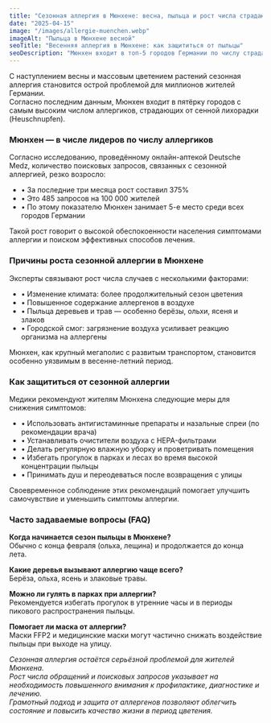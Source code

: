 ```yaml
---
title: "Сезонная аллергия в Мюнхене: весна, пыльца и рост числа страдающих от сенной лихорадки"
date: "2025-04-15"
image: "/images/allergie-muenchen.webp"
imageAlt: "Пыльца в Мюнхене весной"
seoTitle: "Весенняя аллергия в Мюнхене: как защититься от пыльцы"
seoDescription: "Мюнхен входит в топ-5 городов Германии по числу страдающих от сенной лихорадки. Причины, рекомендации и профилактика в период цветения."
---
```


С наступлением весны и массовым цветением растений сезонная аллергия становится острой проблемой для миллионов жителей Германии.  
Согласно последним данным, Мюнхен входит в пятёрку городов с самым высоким числом аллергиков, страдающих от сенной лихорадки (Heuschnupfen).

### Мюнхен — в числе лидеров по числу аллергиков

Согласно исследованию, проведённому онлайн-аптекой Deutsche Medz, количество поисковых запросов, связанных с сезонной аллергией, резко возросло:

- • За последние три месяца рост составил 375%  
- • Это 485 запросов на 100 000 жителей  
- • По этому показателю Мюнхен занимает 5-е место среди всех городов Германии

Такой рост говорит о высокой обеспокоенности населения симптомами аллергии и поиском эффективных способов лечения.

### Причины роста сезонной аллергии в Мюнхене

Эксперты связывают рост числа случаев с несколькими факторами:

- • Изменение климата: более продолжительный сезон цветения  
- • Повышенное содержание аллергенов в воздухе  
- • Пыльца деревьев и трав — особенно берёзы, ольхи, ясеня и злаков  
- • Городской смог: загрязнение воздуха усиливает реакцию организма на аллергены

Мюнхен, как крупный мегаполис с развитым транспортом, становится особенно уязвимым в весенне-летний период.

### Как защититься от сезонной аллергии

Медики рекомендуют жителям Мюнхена следующие меры для снижения симптомов:

- • Использовать антигистаминные препараты и назальные спреи (по рекомендации врача)  
- • Устанавливать очистители воздуха с HEPA-фильтрами  
- • Делать регулярную влажную уборку и проветривать помещения  
- • Избегать прогулок в парках и лесах во время высокой концентрации пыльцы  
- • Принимать душ и переодеваться после возвращения с улицы

Своевременное соблюдение этих рекомендаций помогает улучшить самочувствие и уменьшить симптомы аллергии.

### Часто задаваемые вопросы (FAQ)

**Когда начинается сезон пыльцы в Мюнхене?**  
Обычно с конца февраля (ольха, лещина) и продолжается до конца лета.

**Какие деревья вызывают аллергию чаще всего?**  
Берёза, ольха, ясень и злаковые травы.

**Можно ли гулять в парках при аллергии?**  
Рекомендуется избегать прогулок в утренние часы и в периоды пикового распространения пыльцы.

**Помогает ли маска от аллергии?**  
Маски FFP2 и медицинские маски могут частично снижать воздействие пыльцы при выходе на улицу.


*Сезонная аллергия остаётся серьёзной проблемой для жителей Мюнхена.  
Рост числа обращений и поисковых запросов указывает на необходимость повышенного внимания к профилактике, диагностике и лечению.  
Грамотный подход и защита от аллергенов позволяют облегчить состояние и повысить качество жизни в период цветения.*

